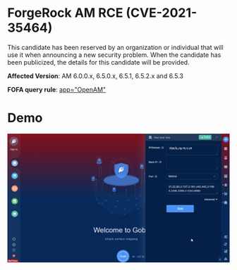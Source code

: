 # ForgeRock AM RCE (CVE-2021-35464)

This candidate has been reserved by an organization or individual that will use it when announcing a new security problem. When the candidate has been publicized, the details for this candidate will be provided.

**Affected Version**: AM 6.0.0.x, 6.5.0.x, 6.5.1, 6.5.2.x and 6.5.3

**FOFA query rule**: [app="OpenAM"](https://fofa.so/result?qbase64=YXBwPSJPcGVuQU0i)

# Demo

![](CVE_2021_35464.gif)